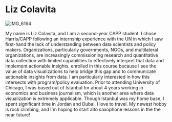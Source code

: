 # Liz Colavita

![IMG_6164](https://user-images.githubusercontent.com/89871328/192918119-d0a168c1-c347-4732-9697-e60e47909833.jpeg "Data Selfie")


My name is Liz Colavita, and I am a second-year CAPP student. I chose Harris/CAPP following an internship experience with the UN in which I saw first-hand the lack of understanding between data scientists and policy makers. 
Organizations, particularly governments, NGOs, and multilateral organizations, are increasingly commissioning research and quantitative data collection with limited capabilities to effectively interpret that data and implement actionable insights. 
 enrolled in this course because I see the value of data visualizations to help bridge this gap and to communicate actionable insights from data.
I am particularly interested in how this intersects with program/policy evaluation.
Prior to attending University of Chicago, I was based out of Istanbul for about 4 years working in economics and business journalism, which is another area where data visualization is extremely applicable.
Though Istanbul was my home base, I spent significant time in Jordan and Dubai. 
I love to travel. My newest hobby is rock climbing, and I'm hoping to start alto saxophone lessons in the the near future!
